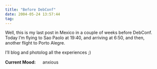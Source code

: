 ```yaml
---
title: "Before DebConf"
date: 2004-05-24 13:57:44
tag: 
---
```

<p>Well, this is my last post in Mexico in a couple of weeks before DebConf. Today I&#8217;m flying to Sao Paolo at 19:40, and arriving at 6:50, and then, another flight to Porto Alegre.</p>

<p>I&#8217;ll blog and photolog all the experiences ;)</p>

<p><strong>Current Mood:</strong> <img width="15" height="15" src="http://stat.livejournal.com/img/mood/growf/smileys/worried.gif"/> anxious</p>
